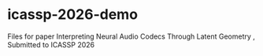 # icassp-2026-demo
Files for paper Interpreting Neural Audio Codecs Through Latent Geometry , Submitted to ICASSP 2026
